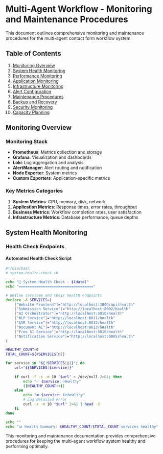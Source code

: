 # Multi-Agent Workflow - Monitoring and Maintenance Procedures

This document outlines comprehensive monitoring and maintenance procedures for the multi-agent contact form workflow system.

## Table of Contents

1. [Monitoring Overview](#monitoring-overview)
2. [System Health Monitoring](#system-health-monitoring)
3. [Performance Monitoring](#performance-monitoring)
4. [Application Monitoring](#application-monitoring)
5. [Infrastructure Monitoring](#infrastructure-monitoring)
6. [Alert Configuration](#alert-configuration)
7. [Maintenance Procedures](#maintenance-procedures)
8. [Backup and Recovery](#backup-and-recovery)
9. [Security Monitoring](#security-monitoring)
10. [Capacity Planning](#capacity-planning)

## Monitoring Overview

### Monitoring Stack
- **Prometheus**: Metrics collection and storage
- **Grafana**: Visualization and dashboards
- **Loki**: Log aggregation and analysis
- **AlertManager**: Alert routing and notification
- **Node Exporter**: System metrics
- **Custom Exporters**: Application-specific metrics

### Key Metrics Categories
1. **System Metrics**: CPU, memory, disk, network
2. **Application Metrics**: Response times, error rates, throughput
3. **Business Metrics**: Workflow completion rates, user satisfaction
4. **Infrastructure Metrics**: Database performance, queue depths

## System Health Monitoring

### Health Check Endpoints

#### Automated Health Check Script
```bash
#!/bin/bash
# system-health-check.sh

echo "🏥 System Health Check - $(date)"
echo "=================================="

# Define services and their health endpoints
declare -A SERVICES=(
    ["Website Frontend"]="http://localhost:3000/api/health"
    ["Submission Service"]="http://localhost:8002/health"
    ["AI Orchestrator"]="http://localhost:8010/health"
    ["NLP Service"]="http://localhost:8011/health"
    ["ASR Service"]="http://localhost:8012/health"
    ["Document AI"]="http://localhost:8013/health"
    ["Free AI Service"]="http://localhost:8016/health"
    ["Notification Service"]="http://localhost:8005/health"
)

HEALTHY_COUNT=0
TOTAL_COUNT=${#SERVICES[@]}

for service in "${!SERVICES[@]}"; do
    url="${SERVICES[$service]}"
    
    if curl -f -s -m 10 "$url" > /dev/null 2>&1; then
        echo "✅ $service: Healthy"
        ((HEALTHY_COUNT++))
    else
        echo "❌ $service: Unhealthy"
        # Log detailed error
        curl -s -m 10 "$url" 2>&1 | head -3
    fi
done

echo ""
echo "📊 Health Summary: $HEALTHY_COUNT/$TOTAL_COUNT services healthy"
```

This monitoring and maintenance documentation provides comprehensive procedures for keeping the multi-agent workflow system healthy and performing optimally.